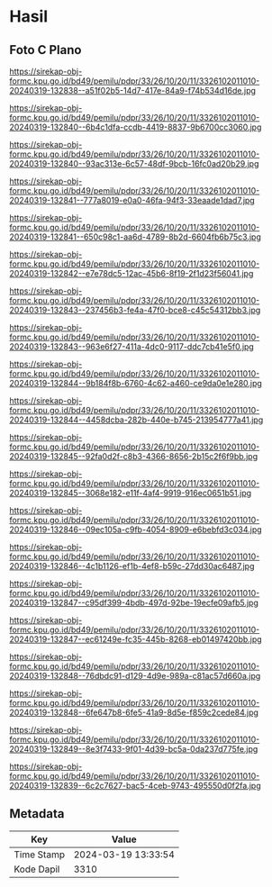 # Hasil

## Foto C Plano

https://sirekap-obj-formc.kpu.go.id/bd49/pemilu/pdpr/33/26/10/20/11/3326102011010-20240319-132838--a51f02b5-14d7-417e-84a9-f74b534d16de.jpg

https://sirekap-obj-formc.kpu.go.id/bd49/pemilu/pdpr/33/26/10/20/11/3326102011010-20240319-132840--6b4c1dfa-ccdb-4419-8837-9b6700cc3060.jpg

https://sirekap-obj-formc.kpu.go.id/bd49/pemilu/pdpr/33/26/10/20/11/3326102011010-20240319-132840--93ac313e-6c57-48df-9bcb-16fc0ad20b29.jpg

https://sirekap-obj-formc.kpu.go.id/bd49/pemilu/pdpr/33/26/10/20/11/3326102011010-20240319-132841--777a8019-e0a0-46fa-94f3-33eaade1dad7.jpg

https://sirekap-obj-formc.kpu.go.id/bd49/pemilu/pdpr/33/26/10/20/11/3326102011010-20240319-132841--650c98c1-aa6d-4789-8b2d-6604fb6b75c3.jpg

https://sirekap-obj-formc.kpu.go.id/bd49/pemilu/pdpr/33/26/10/20/11/3326102011010-20240319-132842--e7e78dc5-12ac-45b6-8f19-2f1d23f56041.jpg

https://sirekap-obj-formc.kpu.go.id/bd49/pemilu/pdpr/33/26/10/20/11/3326102011010-20240319-132843--237456b3-fe4a-47f0-bce8-c45c54312bb3.jpg

https://sirekap-obj-formc.kpu.go.id/bd49/pemilu/pdpr/33/26/10/20/11/3326102011010-20240319-132843--963e6f27-411a-4dc0-9117-ddc7cb41e5f0.jpg

https://sirekap-obj-formc.kpu.go.id/bd49/pemilu/pdpr/33/26/10/20/11/3326102011010-20240319-132844--9b184f8b-6760-4c62-a460-ce9da0e1e280.jpg

https://sirekap-obj-formc.kpu.go.id/bd49/pemilu/pdpr/33/26/10/20/11/3326102011010-20240319-132844--4458dcba-282b-440e-b745-213954777a41.jpg

https://sirekap-obj-formc.kpu.go.id/bd49/pemilu/pdpr/33/26/10/20/11/3326102011010-20240319-132845--92fa0d2f-c8b3-4366-8656-2b15c2f6f9bb.jpg

https://sirekap-obj-formc.kpu.go.id/bd49/pemilu/pdpr/33/26/10/20/11/3326102011010-20240319-132845--3068e182-e11f-4af4-9919-916ec0651b51.jpg

https://sirekap-obj-formc.kpu.go.id/bd49/pemilu/pdpr/33/26/10/20/11/3326102011010-20240319-132846--09ec105a-c9fb-4054-8909-e6bebfd3c034.jpg

https://sirekap-obj-formc.kpu.go.id/bd49/pemilu/pdpr/33/26/10/20/11/3326102011010-20240319-132846--4c1b1126-ef1b-4ef8-b59c-27dd30ac6487.jpg

https://sirekap-obj-formc.kpu.go.id/bd49/pemilu/pdpr/33/26/10/20/11/3326102011010-20240319-132847--c95df399-4bdb-497d-92be-19ecfe09afb5.jpg

https://sirekap-obj-formc.kpu.go.id/bd49/pemilu/pdpr/33/26/10/20/11/3326102011010-20240319-132847--ec61249e-fc35-445b-8268-eb01497420bb.jpg

https://sirekap-obj-formc.kpu.go.id/bd49/pemilu/pdpr/33/26/10/20/11/3326102011010-20240319-132848--76dbdc91-d129-4d9e-989a-c81ac57d660a.jpg

https://sirekap-obj-formc.kpu.go.id/bd49/pemilu/pdpr/33/26/10/20/11/3326102011010-20240319-132848--6fe647b8-6fe5-41a9-8d5e-f859c2cede84.jpg

https://sirekap-obj-formc.kpu.go.id/bd49/pemilu/pdpr/33/26/10/20/11/3326102011010-20240319-132849--8e3f7433-9f01-4d39-bc5a-0da237d775fe.jpg

https://sirekap-obj-formc.kpu.go.id/bd49/pemilu/pdpr/33/26/10/20/11/3326102011010-20240319-132839--6c2c7627-bac5-4ceb-9743-495550d0f2fa.jpg


## Metadata

| Key        | Value               |
| ---------- | ------------------- |
| Time Stamp | 2024-03-19 13:33:54 |
| Kode Dapil | 3310                |



